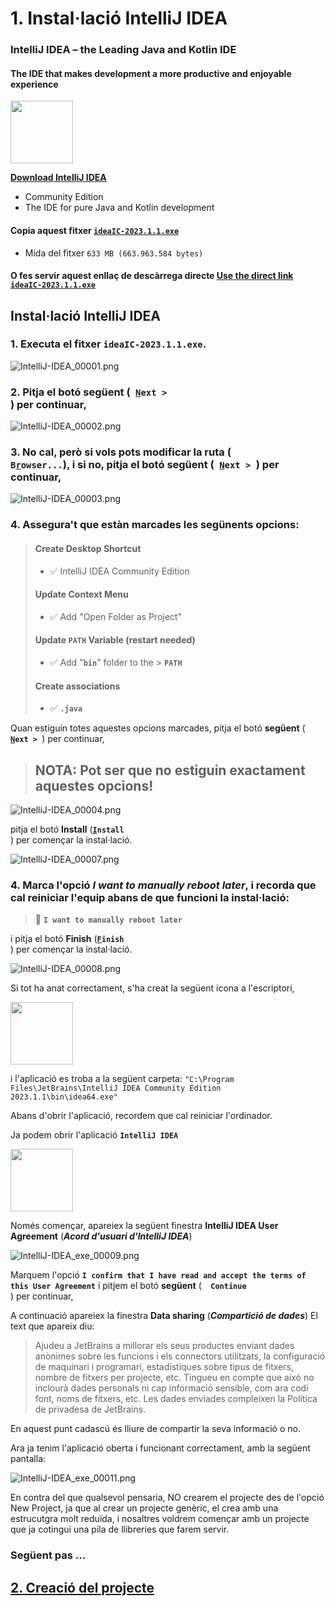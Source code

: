 # **1.** Instal·lació **IntelliJ IDEA**  

### **IntelliJ IDEA** – the **Leading Java** and Kotlin IDE
#### The **IDE** that makes development a more productive and enjoyable experience

<img src="./imatges/icon-IntelliJ-IDEA.svg" style="height:100px;"></img>

[**Download IntelliJ IDEA**](https://www.jetbrains.com/idea/download/)
* Community Edition
* The IDE for pure Java and Kotlin development

#### Copia aquest fitxer [**```ideaIC-2023.1.1.exe```**](./fitxers/ideaIC-2023.1.1.exe)
* Mida del fitxer ```633 MB (663.963.584 bytes)```

#### O fes servir aquest enllaç de descàrrega directe [Use the direct link **```ideaIC-2023.1.1.exe```**](https://download.jetbrains.com/idea/ideaIC-2023.1.1.exe?_gl=1*1k8vect*_ga*MTg2MTY5NjQ4LjE2Nzk5Mzk4Njc.*_ga_9J976DJZ68*MTY4Mjg3MzkwNy4yLjEuMTY4Mjg3Mzk0MC4yNy4wLjA.&_ga=2.48120163.554094189.1682873907-186169648.1679939867)



## Instal·lació  IntelliJ IDEA

### **1.** Executa el fitxer **```ideaIC-2023.1.1.exe```**.

![IntelliJ-IDEA_00001.png](./imatges/IntelliJ-IDEA_00001.png)
### **2.** Pitja el botó **següent** (<code> <b><u>N</u>ext ></b> </code>) per continuar,

![IntelliJ-IDEA_00002.png](./imatges/IntelliJ-IDEA_00002.png)
### **3.** No cal, però si vols pots modificar la ruta (<code> <b> B<u>r</u>owser...</b></code>), i si no, pitja el botó **següent** (<code> <b><u>N</u>ext ></b> </code>) per continuar,

![IntelliJ-IDEA_00003.png](./imatges/IntelliJ-IDEA_00003.png)
### **4.** Assegura't que estàn marcades les segünents opcions:

> #### **Create Desktop Shortcut**
> 
> - :white_check_mark: IntelliJ IDEA Community Edition
> 
> ####  **Update Context Menu**
> 
> - :white_check_mark: Add "Open Folder as Project"
>  
> ####  **Update ```PATH``` Variable (restart needed)**
> 
> - :white_check_mark: Add "**```bin```**" folder to the > **```PATH```**
> 
> ####  **Create associations**
> 
> - :white_check_mark: **```.java```**

Quan estiguin totes aquestes opcions marcades, pitja el botó **següent** (<code> <b><u>N</u>ext ></b> </code>) per continuar,

> ## **NOTA**: Pot ser que no estiguin exactament aquestes opcions!

![IntelliJ-IDEA_00004.png](./imatges/IntelliJ-IDEA_00004.png)

 pitja el botó **Install** (<code><b><u>I</u>nstall</b> </code>) per començar la instal·lació.
<!--  
![IntelliJ-IDEA_00005.png](./imatges/IntelliJ-IDEA_00005.png)

![IntelliJ-IDEA_00006.png](./imatges/IntelliJ-IDEA_00006.png) -->

![IntelliJ-IDEA_00007.png](./imatges/IntelliJ-IDEA_00007.png)

### **4.** Marca l'opció ***I want to manually reboot later***, i recorda que cal reiniciar l'equip abans de que funcioni la instal·lació:

> :radio_button: **```I want to manually reboot later```**

 i pitja el botó **Finish** (<code><b><u>F</u>inish</b> </code>) per començar la instal·lació.

![IntelliJ-IDEA_00008.png](./imatges/IntelliJ-IDEA_00008.png)


Si tot ha anat correctament, s'ha creat la següent icona a l'escriptori,

<img src="./imatges/IntelliJ-IDEA_exe_00008.png" height="100"></img>

i l'aplicació es troba a la següent carpeta:
```"C:\Program Files\JetBrains\IntelliJ IDEA Community Edition 2023.1.1\bin\idea64.exe"```

Abans d'obrir l'aplicació, recordem que cal reiniciar l'ordinador.

Ja podem obrir l'aplicació **```IntelliJ IDEA```**

<img src="./imatges/IntelliJ-IDEA_exe_00008.png" height="100"></img>


Només començar, apareiex la següent finestra **IntelliJ IDEA User Agreement** (***Acord d'usuari d'IntelliJ IDEA***)

![IntelliJ-IDEA_exe_00009.png](./imatges/IntelliJ-IDEA_exe_00009.png)

Marquem l'opció **```I confirm that I have read and accept the terms of this User Agreement```** i pitjem el botó **següent** (<code> <b> Continue </b></code>) per continuar,


A continuació apareiex la finestra **Data sharing** (***Compartició de dades***)
El text que apareix diu:

> Ajudeu a JetBrains a millorar els seus productes enviant dades anònimes sobre les funcions i els connectors utilitzats, la configuració de maquinari i programari, estadístiques sobre tipus de fitxers, nombre de fitxers per projecte, etc. Tingueu en compte que això no inclourà dades personals ni cap informació sensible, com ara codi font, noms de fitxers, etc. Les dades enviades compleixen la Política de privadesa de JetBrains.

En aquest punt cadascú és lliure de compartir la seva informació o no.

Ara ja tenim l'aplicació oberta i funcionant correctament, amb la següent pantalla:

![IntelliJ-IDEA_exe_00011.png](./imatges/IntelliJ-IDEA_exe_00011.png)

En contra del que qualsevol pensaria, NO crearem el projecte des de l'opció New Project, ja que al crear un projecte genèric, el crea amb una estrucutgra molt reduïda, i nosaltres voldrem començar amb un projecte que ja cotingui una pila de llibreries que farem servir.


### **Següent pas ...**
## [**2.** Creació del projecte](./creacio-projecte.md)
